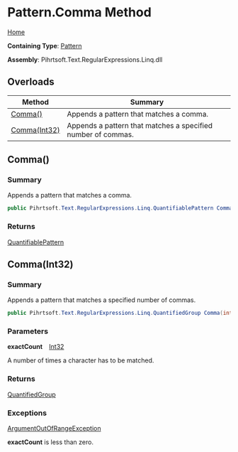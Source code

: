 # Pattern\.Comma Method

[Home](../../../../../../README.md)

**Containing Type**: [Pattern](../README.md)

**Assembly**: Pihrtsoft\.Text\.RegularExpressions\.Linq\.dll

## Overloads

| Method | Summary |
| ------ | ------- |
| [Comma()](#Pihrtsoft_Text_RegularExpressions_Linq_Pattern_Comma) | Appends a pattern that matches a comma\. |
| [Comma(Int32)](#Pihrtsoft_Text_RegularExpressions_Linq_Pattern_Comma_System_Int32_) | Appends a pattern that matches a specified number of commas\. |

## Comma\(\) <a name="Pihrtsoft_Text_RegularExpressions_Linq_Pattern_Comma"></a>

### Summary

Appends a pattern that matches a comma\.

```csharp
public Pihrtsoft.Text.RegularExpressions.Linq.QuantifiablePattern Comma()
```

### Returns

[QuantifiablePattern](../../QuantifiablePattern/README.md)

## Comma\(Int32\) <a name="Pihrtsoft_Text_RegularExpressions_Linq_Pattern_Comma_System_Int32_"></a>

### Summary

Appends a pattern that matches a specified number of commas\.

```csharp
public Pihrtsoft.Text.RegularExpressions.Linq.QuantifiedGroup Comma(int exactCount)
```

### Parameters

**exactCount** &ensp; [Int32](https://docs.microsoft.com/en-us/dotnet/api/system.int32)

A number of times a character has to be matched\.

### Returns

[QuantifiedGroup](../../QuantifiedGroup/README.md)

### Exceptions

[ArgumentOutOfRangeException](https://docs.microsoft.com/en-us/dotnet/api/system.argumentoutofrangeexception)

**exactCount** is less than zero\.

